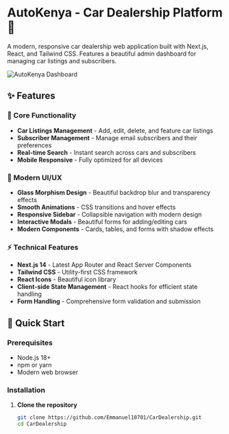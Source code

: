 # AutoKenya - Car Dealership Platform 🚗

A modern, responsive car dealership web application built with Next.js, React, and Tailwind CSS. Features a beautiful admin dashboard for managing car listings and subscribers.

![AutoKenya Dashboard](https://images.unsplash.com/photo-1568605117036-5fe5e7bab0b7?w=1200&h=600&fit=crop)

## ✨ Features

### 🎯 Core Functionality
- **Car Listings Management** - Add, edit, delete, and feature car listings
- **Subscriber Management** - Manage email subscribers and their preferences
- **Real-time Search** - Instant search across cars and subscribers
- **Mobile Responsive** - Fully optimized for all devices

### 🎨 Modern UI/UX
- **Glass Morphism Design** - Beautiful backdrop blur and transparency effects
- **Smooth Animations** - CSS transitions and hover effects
- **Responsive Sidebar** - Collapsible navigation with modern design
- **Interactive Modals** - Beautiful forms for adding/editing cars
- **Modern Components** - Cards, tables, and forms with shadow effects

### ⚡ Technical Features
- **Next.js 14** - Latest App Router and React Server Components
- **Tailwind CSS** - Utility-first CSS framework
- **React Icons** - Beautiful icon library
- **Client-side State Management** - React hooks for efficient state handling
- **Form Handling** - Comprehensive form validation and submission

## 🚀 Quick Start

### Prerequisites
- Node.js 18+ 
- npm or yarn
- Modern web browser

### Installation

1. **Clone the repository**
   ```bash
   git clone https://github.com/Emmanuel10701/CarDealership.git
   cd CarDealership